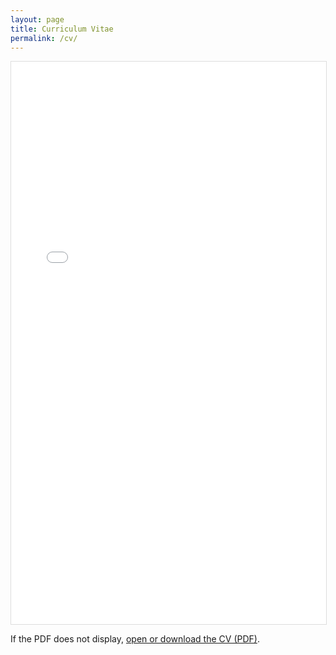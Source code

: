 ```yaml
---
layout: page
title: Curriculum Vitae
permalink: /cv/
---
```


<div style="max-width:900px;margin:0 auto;">
  <iframe
    src="{{ '/assets/KVCV.pdf' | relative_url }}"
    width="100%"
    height="900"
    style="border:1px solid #ddd;"
    aria-label="Curriculum Vitae (PDF)">
  </iframe>

  <p>
    If the PDF does not display, <a href="{{ '/assets/KVCV.pdf' | relative_url }}" target="_blank" rel="noopener">open or download the CV (PDF)</a>.
  </p>
</div>
